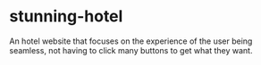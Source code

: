 # stunning-hotel
An hotel website that focuses on the experience of the user being seamless, not having to click many buttons to get what they want.
